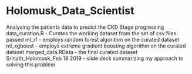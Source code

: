 # Holomusk_Data_Scientist
Analysing the patients data to predict the CKD Stage progressing 
data_curation.R - Curates the working dataset from the set of csv files passed
ml_rf - employs random forest algorithm on the curated dataset
ml_xgboost - employs extreme gradient boosting algorithm on the curated dataset
merged_data.RData - the final curated dataset
Srinath_Holomusk_Feb 18 2019 - slide deck summarizing my approach to solving this problem
